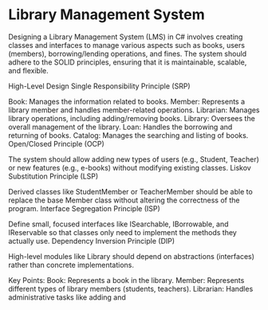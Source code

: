 ﻿# Library Management System
Designing a Library Management System (LMS) in C# involves creating classes and interfaces to manage various aspects such as books, users (members), borrowing/lending operations, and fines. The system should adhere to the SOLID principles, ensuring that it is maintainable, scalable, and flexible.

High-Level Design
Single Responsibility Principle (SRP)

Book: Manages the information related to books.
Member: Represents a library member and handles member-related operations.
Librarian: Manages library operations, including adding/removing books.
Library: Oversees the overall management of the library.
Loan: Handles the borrowing and returning of books.
Catalog: Manages the searching and listing of books.
Open/Closed Principle (OCP)

The system should allow adding new types of users (e.g., Student, Teacher) or new features (e.g., e-books) without modifying existing classes.
Liskov Substitution Principle (LSP)

Derived classes like StudentMember or TeacherMember should be able to replace the base Member class without altering the correctness of the program.
Interface Segregation Principle (ISP)

Define small, focused interfaces like ISearchable, IBorrowable, and IReservable so that classes only need to implement the methods they actually use.
Dependency Inversion Principle (DIP)

High-level modules like Library should depend on abstractions (interfaces) rather than concrete implementations.

Key Points:
Book: Represents a book in the library.
Member: Represents different types of library members (students, teachers).
Librarian: Handles administrative tasks like adding and